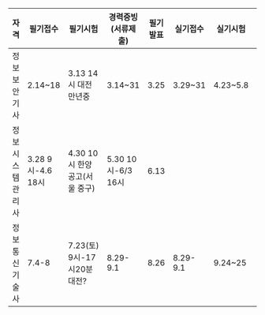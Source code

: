 | 자격             | 필기접수          | 필기시험                      | 경력증빙(서류제출)    | 필기발표 | 실기접수 | 실기시험 | 최종발표 |  
| ---------------- | ---------------- | ---------------------------- | ------------------- | -------- | -------- | -------- | -------- |  
| 정보보안기사      | 2.14~18          | 3.13 14시 대전만년중          | 3.14~31              | 3.25     | 3.29~31 | 4.23~5.8 | 5.27 |  
| 정보시스템관리사 | 3.28 9시-4.6 18시 | 4.30 10시 한양공고(서울 중구) | 5.30 10시-6/3 16시 | 6.13     |  
| 정보통신기술사 | 7.4-8              | 7.23(토) 9시-17시20분 대전?   | 8.29-9.1            | 8.26     | 8.29-9.1 | 9.24~25 | 9.30|  
